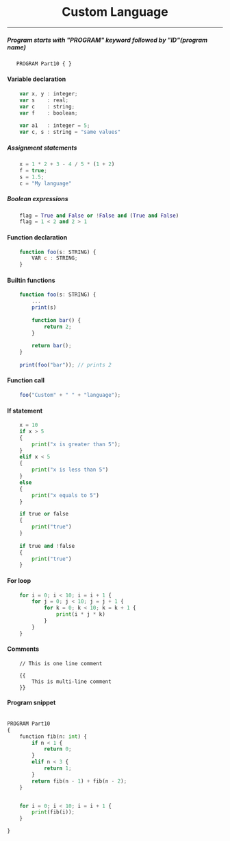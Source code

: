 <p align="center">
    <h1 align="center">Custom Language</h1>
</p>


---

##### Program starts with "PROGRAM" keyword followed by "ID"(program name) </p>

 ```javascript
    PROGRAM Part10 { } 
```

#### Variable declaration
```javascript
    var x, y : integer;
    var s    : real; 
    var c    : string;
    var f    : boolean;
    
    var a1   : integer = 5;
    var c, s : string = "same values"
```

##### Assignment statements 
```javascript
    x = 1 * 2 + 3 - 4 / 5 * (1 + 2)
    f = true;
    s = 1.5;
    c = "My language"
```

##### Boolean expressions
```python
    flag = True and False or !False and (True and False)
    flag = 1 < 2 and 2 > 1 
```

#### Function declaration 
```javascript
    function foo(s: STRING) {
        VAR c : STRING;
    }   
```

#### Builtin functions
```javascript
    function foo(s: STRING) {
        ... 
        print(s) 
    
        function bar() {
            return 2;
        }
        
        return bar(); 
    }   
    
    print(foo("bar")); // prints 2
```

#### Function call 
```javascript
    foo("Custom" + " " + "language");
```


#### If statement
```python
    x = 10 
    if x > 5 
    {
        print("x is greater than 5");
    }
    elif x < 5
    {
        print("x is less than 5")
    }
    else
    {
        print("x equals to 5")
    }

    if true or false
    {
        print("true")
    }
    
    if true and !false
    {
        print("true")
    }
```

#### For loop   
```python
    for i = 0; i < 10; i = i + 1 {
        for j = 0; j < 10; j = j + 1 {
            for k = 0; k < 10; k = k + 1 {
                print(i * j * k)
            }   
        }       
    }   
```

#### Comments 
```
    // This is one line comment 
    
    {{
        This is multi-line comment
    }}
```

#### Program snippet
```python
    
PROGRAM Part10
{
    function fib(n: int) {
        if n < 1 {
            return 0;
        }
        elif n < 3 {
            return 1;
        }
        return fib(n - 1) + fib(n - 2);
    }


    for i = 0; i < 10; i = i + 1 {
        print(fib(i));
    }

}
```
